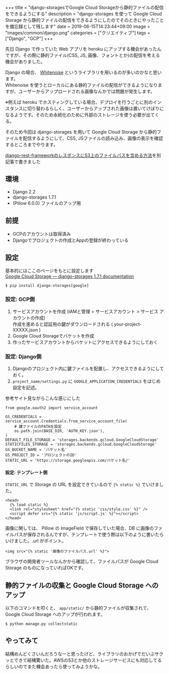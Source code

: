 +++
title = "django-storagesでGoogle Cloud Storageから静的ファイルの配信をできるようにする"
description = "django-storages を使って Google Cloud Storage から静的ファイルの配信をできるようにしたのでそのときにやったことを備忘録として残します"
date = 2019-06-15T14:23:44+09:00
image = "images/common/django.png"
categories = ["クリエイティブ"]
tags = ["Django", "GCP"]
+++


先日 Django で作っていた Web アプリを heroku にアップする機会があったんですが、その際に静的ファイル(CSS, JS, 画像、フォントとか)の配信を考える機会がありました。

Django の場合、 [Whitenoise](http://whitenoise.evans.io/en/stable/index.html) というライブラリを用いるのが多いのかなと思います。  
Whitenoise を使うとローカルにある静的ファイルの配信ができるようになりますが、ユーザーからアップロードされる画像なんかでは問題が発生します。  

※例えば heroku でホスティングしている場合、デプロイを行うごとに別のインスタンスに切り替わるらしく、ユーザーからアップされた画像は置いてけぼりになるようです。そのため永続化のために外部のストレージを使う必要が出てくる。

そのため今回は django-storages を用いて Google Cloud Storage から静的ファイルを配信するようにして、CSS, JSファイルの読み込み、画像の表示を確認するところまでやります。

[django-rest-frameworkのレスポンスにS3上のファイルパスを含める方法](https://blog.daisukekonishi.com/post/django-drf-storages/)を別記事で書きました

## 環境

- Django 2.2
- django-storages 1.7.1
- (Pillow 6.0.0)  ファイルのアップ用

## 前提

- GCPのアカウントは取得済み
- Djangoでプロジェクトの作成とAppの登録が終わっている


## 設定
基本的にはここのページをもとに設定します  
[Google Cloud Storage — django-storages 1.7.1 documentation](https://django-storages.readthedocs.io/en/latest/backends/gcloud.html)


```
$ pip install django-storages[google]
```

### 設定: GCP側

1. サービスアカウントを作成 (IAMと管理 > サービスアカウント > サービス アカウントの作成)  
作成を進めると認証用の鍵がダウンロードされる ( your-project-XXXXX.json )
2. Google Cloud Storageでバケットを作成
3. 作ったサービスアカウントからバケットにアクセスできるようにしておく

### 設定: Django側

1. Djangoのプロジェクト内に鍵ファイルを配置し、アクセスできるようにしておく。
2. ``project_name/settings.py`` に ``GOOGLE_APPLICATION_CREDENTIALS`` をはじめ設定を記述。

参考サイト見ながらこんな感じにした

```
from google.oauth2 import service_account

GS_CREDENTIALS = service_account.Credentials.from_service_account_file(
    # 鍵ファイルのPATHを設定
    os.path.join(BASE_DIR, 'AUTH_KEY.json'),
)
DEFAULT_FILE_STORAGE = 'storages.backends.gcloud.GoogleCloudStorage'
STATICFILES_STORAGE = 'storages.backends.gcloud.GoogleCloudStorage'
GS_BUCKET_NAME = 'バケット名'
GS_PROJECT_ID = 'プロジェクトのID'
STATIC_URL = 'https://storage.googleapis.com/バケット名/'
```

#### 設定: テンプレート側
``STATIC_URL`` で Storage の URL を設定できているので ``{% static %}`` でいけました。

```
<head>
  {% load static %}
  <link rel="stylesheet" href="{% static 'css/style.css' %}" />
  <script defer src="{% static 'js/script.js' %}"></script>
</head>
```

画像に関しては、 Pillow の ImageField で保存していた場合、DB に画像のファイルパスが保存されるんですが、テンプレートで使う際は以下のように書いたらいけました。.url がポイント。

```
<img src="{% static '画像のファイルパス.url' %}">
```

ブラウザの開発者ツールなんかから確認して、ファイルパスが Google Cloud Storage のものになっていればOKです。

## 静的ファイルの収集と Google Cloud Storage へのアップ
以下のコマンドを叩くと、 ``app/static/`` から静的ファイルが収集されて、 Google Cloud Storage へのアップが行われます。

```
$ python manage.py collectstatic
```


## やってみて
結構めんどくさいんだろうなーと思ったけど、ライブラリのおかげでだいぶサクッとできて結構驚いた。AWSのS3とか他のストレージサービスにも対応してるらしいのでまた機会あったら使ってみようかな。
